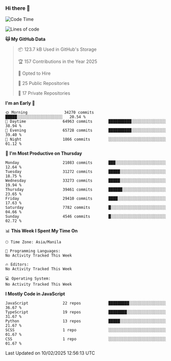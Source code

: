 ### Hi there 👋

<!--START_SECTION:waka-->
![Code Time](http://img.shields.io/badge/Code%20Time-1%2C430%20hrs%2050%20mins-blue)

![Lines of code](https://img.shields.io/badge/From%20Hello%20World%20I%27ve%20Written-63.9%20million%20lines%20of%20code-blue)

**🐱 My GitHub Data** 

> 📦 123.7 kB Used in GitHub's Storage 
 > 
> 🏆 157 Contributions in the Year 2025
 > 
> 💼 Opted to Hire
 > 
> 📜 25 Public Repositories 
 > 
> 🔑 17 Private Repositories 
 > 
**I'm an Early 🐤** 

```text
🌞 Morning                34270 commits       █████░░░░░░░░░░░░░░░░░░░░   20.54 % 
🌆 Daytime                64963 commits       ██████████░░░░░░░░░░░░░░░   38.94 % 
🌃 Evening                65728 commits       ██████████░░░░░░░░░░░░░░░   39.40 % 
🌙 Night                  1866 commits        ░░░░░░░░░░░░░░░░░░░░░░░░░   01.12 % 
```
📅 **I'm Most Productive on Thursday** 

```text
Monday                   21083 commits       ███░░░░░░░░░░░░░░░░░░░░░░   12.64 % 
Tuesday                  31272 commits       █████░░░░░░░░░░░░░░░░░░░░   18.75 % 
Wednesday                33273 commits       █████░░░░░░░░░░░░░░░░░░░░   19.94 % 
Thursday                 39461 commits       ██████░░░░░░░░░░░░░░░░░░░   23.65 % 
Friday                   29410 commits       ████░░░░░░░░░░░░░░░░░░░░░   17.63 % 
Saturday                 7782 commits        █░░░░░░░░░░░░░░░░░░░░░░░░   04.66 % 
Sunday                   4546 commits        █░░░░░░░░░░░░░░░░░░░░░░░░   02.72 % 
```


📊 **This Week I Spent My Time On** 

```text
🕑︎ Time Zone: Asia/Manila

💬 Programming Languages: 
No Activity Tracked This Week

🔥 Editors: 
No Activity Tracked This Week

💻 Operating System: 
No Activity Tracked This Week
```

**I Mostly Code in JavaScript** 

```text
JavaScript               22 repos            █████████░░░░░░░░░░░░░░░░   36.67 % 
TypeScript               19 repos            ████████░░░░░░░░░░░░░░░░░   31.67 % 
Python                   13 repos            █████░░░░░░░░░░░░░░░░░░░░   21.67 % 
SCSS                     1 repo              ░░░░░░░░░░░░░░░░░░░░░░░░░   01.67 % 
CSS                      1 repo              ░░░░░░░░░░░░░░░░░░░░░░░░░   01.67 % 
```




 Last Updated on 10/02/2025 12:56:13 UTC
<!--END_SECTION:waka-->
